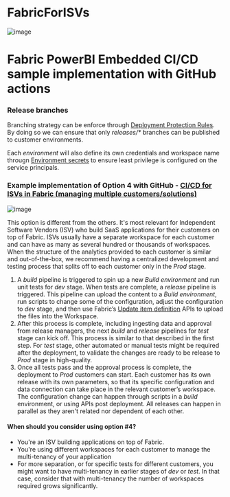 # FabricForISVs

![image](https://github.com/user-attachments/assets/79ad4593-981d-4602-92c8-aff19ef7cd8c)


# Fabric PowerBI Embedded CI/CD sample implementation with GitHub actions

### Release branches

Branching strategy can be enforce through [Deployment Protection Rules](https://docs.github.com/en/actions/managing-workflow-runs-and-deployments/managing-deployments/managing-environments-for-deployment). By doing so we can ensure that only *releases/\** branches can be published to customer environments.

Each *environment* will also define its own credentials and workspace name througn [Environment secrets](https://docs.github.com/en/actions/managing-workflow-runs-and-deployments/managing-deployments/managing-environments-for-deployment#environment-secrets) to ensure least privilege is configured on the service principals.

### Example implementation of Option 4 with GitHub - [CI/CD for ISVs in Fabric (managing multiple customers/solutions)](https://learn.microsoft.com/en-us/fabric/cicd/manage-deployment#option-4---cicd-for-isvs-in-fabric-managing-multiple-customerssolutions)

![image](https://github.com/user-attachments/assets/826d4fc7-1894-4f7b-a7d0-c0b6aaa18006)


This option is different from the others. It's most relevant for Independent Software Vendors (ISV) who build SaaS applications for their customers on top of Fabric. ISVs usually have a separate workspace for each customer and can have as many as several hundred or thousands of workspaces. When the structure of the analytics provided to each customer is similar and out-of-the-box, we recommend having a centralized development and testing process that splits off to each customer only in the *Prod* stage.

1. A *build* pipeline is triggered to spin up a new *Build environment* and run unit tests for *dev* stage. When tests are complete, a *release* pipeline is triggered. This pipeline can upload the content to a *Build environment*, run scripts to change some of the configuration, adjust the configuration to *dev* stage, and then use Fabric’s [Update item definition](/rest/api/fabric/core/items/update-item) APIs to upload the files into the Workspace.
1. After this process is complete, including ingesting data and approval from release managers, the next *build* and *release* pipelines for *test* stage can kick off. This process is similar to that described in the first step. For *test* stage, other automated or manual tests might be required after the deployment, to validate the changes are ready to be release to *Prod* stage in high-quality.
1. Once all tests pass and the approval process is complete, the deployment to *Prod* customers can start. Each customer has its own release with its own parameters, so that its specific configuration and data connection can take place in the relevant customer’s workspace. The configuration change can happen through scripts in a *build* environment, or using APIs post deployment. All releases can happen in parallel as they aren't related nor dependent of each other.

#### When should you consider using option #4?

* You're an ISV building applications on top of Fabric.
* You're using different workspaces for each customer to manage the multi-tenancy of your application
* For more separation, or for specific tests for different customers, you might want to have multi-tenancy in earlier stages of *dev* or *test*. In that case, consider that with multi-tenancy the number of workspaces required grows significantly.
